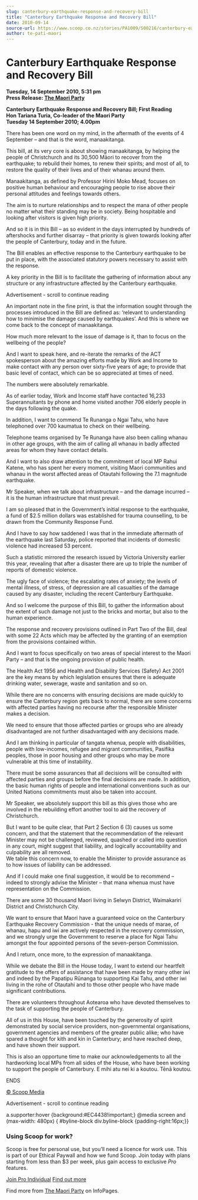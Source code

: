 ```yaml
---
slug: canterbury-earthquake-response-and-recovery-bill
title: "Canterbury Earthquake Response and Recovery Bill"
date: 2010-09-14
source-url: https://www.scoop.co.nz/stories/PA1009/S00216/canterbury-earthquake-response-and-recovery-bill.htm
author: te-pati-maori
---
```

Canterbury Earthquake Response and Recovery Bill
================================================

**Tuesday, 14 September 2010, 5:31 pm**  
**Press Release: [The Maori Party](https://info.scoop.co.nz/The_Maori_Party)**

**Canterbury Earthquake Response and Recovery Bill; First Reading**  
**Hon Tariana Turia, Co-leader of the Maori Party**  
**Tuesday 14 September 2010; 4.00pm**  
  
There has been one word on my mind, in the aftermath of the events of 4 September – and that is the word, manaakitanga.

This bill, at its very core is about showing manaakitanga, by helping the people of Christchurch and its 30,500 Māori to recover from the earthquake; to rebuild their homes, to renew their spirits; and most of all, to restore the quality of their lives and of their whanau around them.

Manaakitanga, as defined by Professor Hirini Moko Mead, focuses on positive human behaviour and encouraging people to rise above their personal attitudes and feelings towards others.

The aim is to nurture relationships and to respect the mana of other people no matter what their standing may be in society. Being hospitable and looking after visitors is given high priority.

And so it is in this Bill – as so evident in the days interrupted by hundreds of aftershocks and further disarray – that priority is given towards looking after the people of Canterbury, today and in the future.

The Bill enables an effective response to the Canterbury earthquake to be put in place, with the associated statutory powers necessary to assist with the response.

A key priority in the Bill is to facilitate the gathering of information about any structure or any infrastructure affected by the Canterbury earthquake.

Advertisement - scroll to continue reading





An important note in the fine print, is that the information sought through the processes introduced in the Bill are defined as: ‘relevant to understanding how to minimise the damage caused by earthquakes’. And this is where we come back to the concept of manaakitanga.

How much more relevant to the issue of damage is it, than to focus on the wellbeing of the people?

And I want to speak here, and re-iterate the remarks of the ACT spokesperson about the amazing efforts made by Work and Income to make contact with any person over sixty-five years of age; to provide that basic level of contact, which can be so appreciated at times of need.

The numbers were absolutely remarkable.

As of earlier today, Work and Income staff have contacted 16,233 Superannuitants by phone and home visited another 706 elderly people in the days following the quake.

In addition, I want to commend Te Runanga o Ngai Tahu, who have telephoned over 700 kaumatua to check on their wellbeing.

Telephone teams organised by Te Runanga have also been calling whanau in other age groups, with the aim of calling all whanau in badly affected areas for whom they have contact details.

And I want to also draw attention to the commitment of local MP Rahui Katene, who has spent her every moment, visiting Maori communities and whanau in the worst affected areas of Otautahi following the 7.1 magnitude earthquake.

Mr Speaker, when we talk about infrastructure – and the damage incurred – it is the human infrastructure that must prevail.

I am so pleased that in the Government’s initial response to the earthquake, a fund of $2.5 million dollars was established for trauma counselling, to be drawn from the Community Response Fund.

And I have to say how saddened I was that in the immediate aftermath of the earthquake last Saturday, police reported that incidents of domestic violence had increased 53 percent.

Such a statistic mirrored the research issued by Victoria University earlier this year, revealing that after a disaster there are up to triple the number of reports of domestic violence.

The ugly face of violence; the escalating rates of anxiety; the levels of mental illness, of stress, of depression are all casualties of the damage caused by any disaster, including the recent Canterbury Earthquake.

And so I welcome the purpose of this Bill, to gather the information about the extent of such damage not just to the bricks and mortar, but also to the human experience.

The response and recovery provisions outlined in Part Two of the Bill, deal with some 22 Acts which may be affected by the granting of an exemption from the provisions contained within.

And I want to focus specifically on two areas of special interest to the Maori Party – and that is the ongoing provision of public health.

The Health Act 1956 and Health and Disability Services (Safety) Act 2001 are the key means by which legislation ensures that there is adequate drinking water, sewerage, waste and sanitation and so on.

While there are no concerns with ensuring decisions are made quickly to ensure the Canterbury region gets back to normal, there are some concerns with affected parties having no recourse after the responsible Minister makes a decision.

We need to ensure that those affected parties or groups who are already disadvantaged are not further disadvantaged with any decisions made.

And I am thinking in particular of tangata whenua, people with disabilities, people with low-incomes, refugee and migrant communities, Pasifika peoples, those in poor housing and other groups who may be more vulnerable at this time of instability.

There must be some assurances that all decisions will be consulted with affected parties and groups before the final decisions are made. In addition, the basic human rights of people and international conventions such as our United Nations commitments must also be taken into account.

Mr Speaker, we absolutely support this bill as this gives those who are involved in the rebuilding effort another tool to aid the recovery of Christchurch.

But I want to be quite clear, that Part 2 Section 6 (3) causes us some concern, and that the statement that the recommendation of the relevant Minister may not be challenged, reviewed, quashed or called into question in any court, might suggest that liability, and logically accountability and culpability are all removed.  
We table this concern now, to enable the Minister to provide assurance as to how issues of liability can be addressed.

And if I could make one final suggestion, it would be to recommend – indeed to strongly advise the Minister – that mana whenua must have representation on the Commission.

There are some 30 thousand Maori living in Selwyn District, Waimakariri District and Christchurch City.

We want to ensure that Maori have a guaranteed voice on the Canterbury Earthquake Recovery Commission - that the unique needs of marae, of whanau, hapu and iwi are actively respected in the recovery commission, and we strongly urge the Government to reserve a place for Ngai Tahu amongst the four appointed persons of the seven-person Commission.

And I return, once more, to the expression of manaakitanga.

While we debate the Bill in the House today, I want to extend our heartfelt gratitude to the offers of assistance that have been made by many other iwi and indeed by the Papatipu Rūnanga to supporting Kai Tahu, and other iwi living in the rohe of Otautahi and to those other people who have made significant contributions.

There are volunteers throughout Aotearoa who have devoted themselves to the task of supporting the people of Canterbury.

All of us in this House, have been touched by the generosity of spirit demonstrated by social service providers, non-governmental organisations, government agencies and members of the greater public alike; who have spared a thought for kith and kin in Canterbury; and have reached deep, and have shown their support.

This is also an opportune time to make our acknowledgements to all the hardworking local MPs from all sides of the House, who have been working to support the people of Canterbury. E mihi atu nei ki a koutou. Tēnā koutou.

ENDS

[© Scoop Media](http://www.scoop.co.nz/about/terms.html)  

Advertisement - scroll to continue reading



a.supporter:hover {background:#EC4438!important;} @media screen and (max-width: 480px) { #byline-block div.byline-block {padding-right:16px;}}

### Using Scoop for work?

Scoop is free for personal use, but you’ll need a licence for work use. This is part of our Ethical Paywall and how we fund Scoop. Join today with plans starting from less than $3 per week, plus gain access to exclusive _Pro_ features.  
  
[Join Pro Individual](https://pro.scoop.co.nz/Individual/?from=ProIn24) [Find out more](https://pro.scoop.co.nz/using-scoop-for-work/?from=ProIn24)

Find more from [The Maori Party](https://info.scoop.co.nz/The_Maori_Party) on InfoPages.